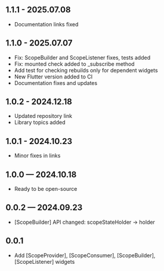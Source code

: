 ## 1.1.1 - 2025.07.08

* Documentation links fixed

## 1.1.0 - 2025.07.07

* Fix: ScopeBuilder and ScopeListener fixes, tests added
* Fix: mounted check added to _subscribe method  
* Add test for checking rebuilds only for dependent widgets
* New Flutter version added to CI
* Documentation fixes and updates

## 1.0.2 - 2024.12.18

* Updated repository link
* Library topics added

## 1.0.1 - 2024.10.23

* Minor fixes in links

## 1.0.0 — 2024.10.18

* Ready to be open-source

## 0.0.2 — 2024.09.23

* [ScopeBuilder] API changed: scopeStateHolder -> holder

## 0.0.1

* Add [ScopeProvider], [ScopeConsumer], [ScopeBuilder], [ScopeListener] widgets
